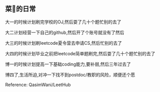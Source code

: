 ## 菜🐶的日常
<p>大一的时候计划刷完学校的OJ,然后耍了几十个题忙别的去了</p>
<p>大二计划经营一下自己的github,然后开了个账号就没有了然后</p>
<p>大三的时候计划刷leetcode夏令营去申请CS,然后忙别的去了</p>
<p>大四的时候计划毕业之前把leetcode简单题刷完,然后耍了几十个题忙别的去了</p>
<p>博一的时候计划提高一下基础coding能力,要补弱,然后三年过去了</p>
<p>博四了,生活所迫,对冲一下找不到postdoc/教职的风险，顺便还个愿</p>

Reference: QasimWani/LeetHub
